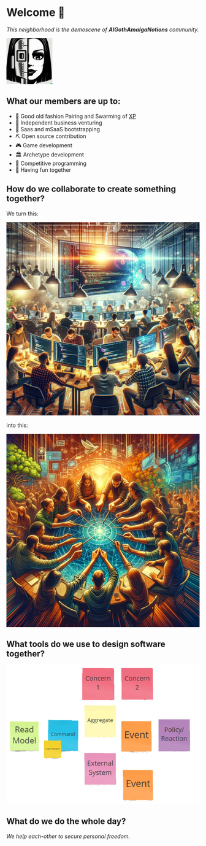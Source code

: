 # Welcome 👋

_This neighborhood is the demoscene of **AlGothAmaIgaNotions** community._

<img src="https://github.com/Gotham-Village/.github/blob/main/profile/img/AlGothAmaIgaNotions.png" width="120" height="120" alt="AGAIN community logo">

## What our members are up to:

- 👯 Good old fashion Pairing and Swarming of [XP](https://en.wikipedia.org/wiki/Extreme_programming)
- 🙋‍ Independent business venturing
- 🥾  Saas and mSaaS bootstrapping
- ⛏️ Open source contribution
- 🎮  Game development
- 🏛️ Archetype development
- 🧙  Competitive programming
- 🥳 Having fun together

## How do we collaborate to create something together?

We turn this:

![coggerdome](https://github.com/Gotham-Village/.github/blob/main/profile/img/dall-e-coggerdom.png)

into this:

![hackerdome](https://github.com/Gotham-Village/.github/blob/main/profile/img/dall-e-craft.png)

## What tools do we use to design software together?

![ddd](https://github.com/Gotham-Village/.github/blob/main/profile/img/Event-Storming.png)

## What do we do the whole day?

_We help each-other to secure personal freedom._
